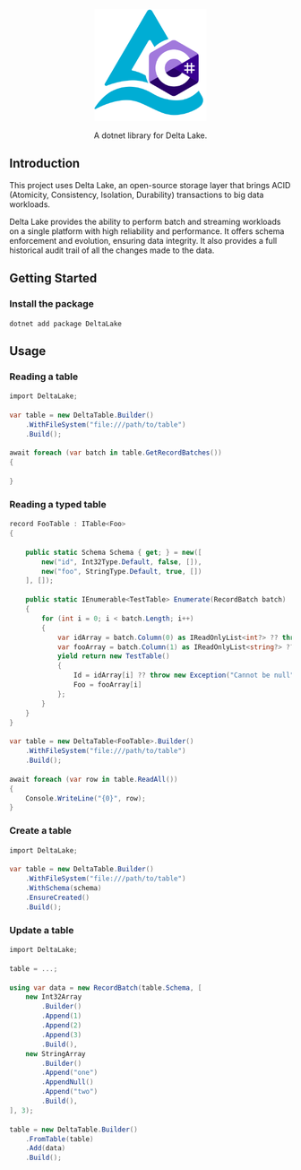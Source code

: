 <p align="center">
    <img src="docs/logo.svg" alt="delta-net logo" height="200">
</p>
<p align="center">
A dotnet library for Delta Lake.
</p>

## Introduction

This project uses Delta Lake, an open-source storage layer that brings ACID (Atomicity, Consistency, Isolation, Durability) transactions to big data workloads.

Delta Lake provides the ability to perform batch and streaming workloads on a single platform with high reliability and performance. It offers schema enforcement and evolution, ensuring data integrity. It also provides a full historical audit trail of all the changes made to the data.

## Getting Started

### Install the package

```pwsh
dotnet add package DeltaLake
```

## Usage

### Reading a table

```csharp
import DeltaLake;

var table = new DeltaTable.Builder()
    .WithFileSystem("file:///path/to/table")
    .Build();

await foreach (var batch in table.GetRecordBatches())
{

}
```

### Reading a typed table

```cs
record FooTable : ITable<Foo>
{

    public static Schema Schema { get; } = new([
        new("id", Int32Type.Default, false, []),
        new("foo", StringType.Default, true, [])
    ], []);

    public static IEnumerable<TestTable> Enumerate(RecordBatch batch)
    {
        for (int i = 0; i < batch.Length; i++)
        {
            var idArray = batch.Column(0) as IReadOnlyList<int?> ?? throw new Exception("Expected non-null array");
            var fooArray = batch.Column(1) as IReadOnlyList<string?> ?? throw new Exception("Expected non-null array");
            yield return new TestTable()
            {
                Id = idArray[i] ?? throw new Exception("Cannot be null"),
                Foo = fooArray[i]
            };
        }
    }
}

var table = new DeltaTable<FooTable>.Builder()
    .WithFileSystem("file:///path/to/table")
    .Build();

await foreach (var row in table.ReadAll())
{
    Console.WriteLine("{0}", row);
}

```

### Create a table

```cs
import DeltaLake;

var table = new DeltaTable.Builder()
    .WithFileSystem("file:///path/to/table")
    .WithSchema(schema)
    .EnsureCreated()
    .Build();

```

### Update a table

```cs
import DeltaLake;

table = ...;

using var data = new RecordBatch(table.Schema, [
    new Int32Array
        .Builder()
        .Append(1)
        .Append(2)
        .Append(3)
        .Build(),
    new StringArray
        .Builder()
        .Append("one")
        .AppendNull()
        .Append("two")
        .Build(),
], 3);

table = new DeltaTable.Builder()
    .FromTable(table)
    .Add(data)
    .Build();

```


